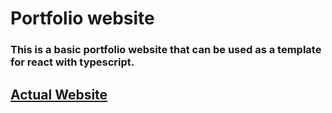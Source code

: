 # Portfolio website

### This is a basic portfolio website that can be used as a template for react with typescript.

 ## [Actual Website](http://ajtbrown.com)